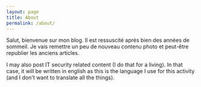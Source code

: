 ```yaml
---
layout: page
title: About
permalink: /about/
---
```

Salut, bienvenue sur mon blog. Il est ressuscité après bien des années de sommeil. Je vais remettre un peu de nouveau contenu photo et peut-être republier les anciens articles.

I may also post IT security related content (I do that for a living). In that case, it will be written in english as this is the language I use for this activity (and I don't want to translate all the things).
